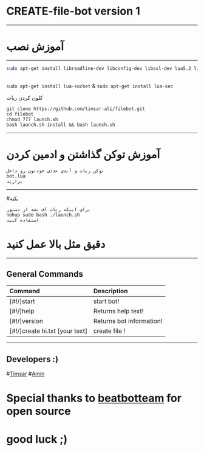 # CREATE-file-bot version 1
* * *
# آموزش نصب
* * * 
```bash
sudo apt-get install libreadline-dev libconfig-dev libssl-dev lua5.2 liblua5.2-dev libevent-dev make unzip git redis-server g++ libjansson-dev libpython-dev expat libexpat1-dev
 

``` 
`sudo apt-get install lua-socket` & `sudo apt-get install lua-sec`


کلون کردن ربات

```
git clone https://github.com/timsar-ali/filebot.git
cd filebot
chmod 777 launch.sh
bash launch.sh install && bash launch.sh

```
* * *
# آموزش توکن گذاشتن و ادمین کردن
```
توکن ربات و آیدی عددی خودتون رو داخل
bot.lua
بزارید
```
* * *
#نکته 
```
برای اینکه ربات آف نشه از دستور
nohup sudo bash ./launch.sh
استفاده کنید
```
# دقیق مثل بالا عمل کنید
* * *
## General Commands 
| Command | Description |
|:--------|:------------|
| [#!/]start | start bot! |
| [#!/]help | Returns help text! |
| [#!/]version | Returns bot information! |
| [#!/]create hi.txt [your text] | create file ! |
* * *
## Developers :)
#[Timsar](https://telegram.me/luacractive)
#[Amin](https://telegram.me/base64)
# Special thanks to [beatbotteam](https://telegram.me/beatbot_ch)  for open source 
# good luck ;)

